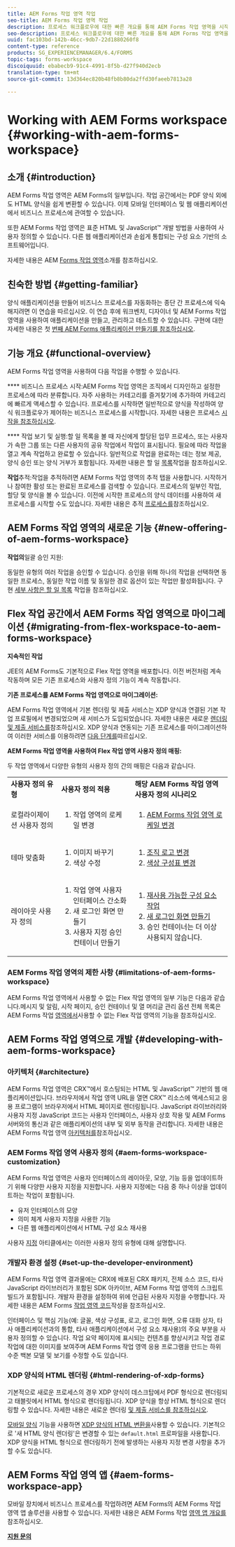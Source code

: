 ```yaml
---
title: AEM Forms 작업 영역 작업
seo-title: AEM Forms 작업 영역 작업
description: 프로세스 워크플로우에 대한 빠른 개요를 통해 AEM Forms 작업 영역을 시작합니다.
seo-description: 프로세스 워크플로우에 대한 빠른 개요를 통해 AEM Forms 작업 영역을 시작합니다.
uuid: fac103bd-142b-46cc-9db7-22d1880260f8
content-type: reference
products: SG_EXPERIENCEMANAGER/6.4/FORMS
topic-tags: forms-workspace
discoiquuid: ebabecb9-91c4-4991-8f5b-d27f940d2ecb
translation-type: tm+mt
source-git-commit: 13d364ec820b48fb8b80da2ffd30faeeb7813a28

---
```



# Working with AEM Forms workspace {#working-with-aem-forms-workspace}

## 소개 {#introduction}

AEM Forms 작업 영역은 AEM Forms의 일부입니다. 작업 공간에서는 PDF 양식 외에도 HTML 양식을 쉽게 변환할 수 있습니다. 이제 모바일 인터페이스 및 웹 애플리케이션에서 비즈니스 프로세스에 관여할 수 있습니다.

또한 AEM Forms 작업 영역은 표준 HTML 및 JavaScript™ 개발 방법을 사용하여 사용자 정의할 수 있습니다. 다른 웹 애플리케이션과 손쉽게 통합되는 구성 요소 기반의 소프트웨어입니다.

자세한 내용은 AEM [Forms 작업 영역](/help/forms/using/introduction-html-workspace.md)소개를 참조하십시오.

## 친숙한 방법 {#getting-familiar}

양식 애플리케이션을 만들어 비즈니스 프로세스를 자동화하는 종단 간 프로세스에 익숙해지려면 이 연습을 따르십시오. 이 연습 후에 워크벤치, 디자이너 및 AEM Forms 작업 영역을 사용하여 애플리케이션을 만들고, 관리하고 테스트할 수 있습니다. 구현에 대한 자세한 내용은 첫 [번째 AEM Forms 애플리케이션 만들기를 참조하십시오](https://help.adobe.com/en_US/livecycle/11.0/CreateFirstApp/index.html).

## 기능 개요 {#functional-overview}

AEM Forms 작업 영역을 사용하여 다음 작업을 수행할 수 있습니다.

**** 비즈니스 프로세스 시작:AEM Forms 작업 영역은 조직에서 디자인하고 설정한 프로세스에 따라 분류합니다. 자주 사용하는 카테고리를 즐겨찾기에 추가하여 카테고리에 빠르게 액세스할 수 있습니다. 프로세스를 시작하면 일반적으로 양식을 작성하여 양식 워크플로우가 제어하는 비즈니스 프로세스를 시작합니다. 자세한 내용은 프로세스 [시작을 참조하십시오](/help/forms/using/starting-processes.md).

**** 작업 보기 및 실행:할 일 목록을 볼 때 자신에게 할당된 업무 프로세스, 또는 사용자가 속한 그룹 또는 다른 사용자의 공유 작업에서 작업이 표시됩니다. 필요에 따라 작업을 열고 계속 작업하고 완료할 수 있습니다. 일반적으로 작업을 완료하는 데는 정보 제공, 양식 승인 또는 양식 거부가 포함됩니다. 자세한 내용은 할 일 [목록](/help/forms/using/todo-lists.md)작업을 참조하십시오.

**작업**&#x200B;추적:작업을 추적하려면 AEM Forms 작업 영역의 추적 탭을 사용합니다. 시작하거나 참여한 활성 또는 완료된 프로세스를 검색할 수 있습니다. 프로세스의 일부인 작업, 할당 및 양식을 볼 수 있습니다. 이전에 시작한 프로세스의 양식 데이터를 사용하여 새 프로세스를 시작할 수도 있습니다. 자세한 내용은 추적 [프로세스를](/help/forms/using/tracking-processes.md)참조하십시오.

## AEM Forms 작업 영역의 새로운 기능 {#new-offering-of-aem-forms-workspace}

**작업의**&#x200B;일괄 승인 지원:

동일한 유형의 여러 작업을 승인할 수 있습니다. 승인을 위해 하나의 작업을 선택하면 동일한 프로세스, 동일한 작업 이름 및 동일한 경로 옵션이 있는 작업만 활성화됩니다. 구현 [세부 사항은 할 일 목록](/help/forms/using/todo-lists.md) 작업을 참조하십시오.

## Flex 작업 공간에서 AEM Forms 작업 영역으로 마이그레이션 {#migrating-from-flex-workspace-to-aem-forms-workspace}

**지속적인 작업**

JEE의 AEM Forms도 기본적으로 Flex 작업 영역을 배포합니다. 이전 버전처럼 계속 작동하며 모든 기존 프로세스와 사용자 정의 기능이 계속 작동합니다.

**기존 프로세스를 AEM Forms 작업 영역으로 마이그레이션:**

AEM Forms 작업 영역에서 기본 렌더링 및 제출 서비스는 XDP 양식과 연결된 기본 작업 프로필에서 변경되었으며 새 서비스가 도입되었습니다. 자세한 내용은 새로운 [렌더링 및 제출 서비스를](/help/forms/using/new-render-submit-service.md)참조하십시오. XDP 양식과 연동되는 기존 프로세스를 마이그레이션하여 이러한 서비스를 이용하려면 [다음 단계를](/help/forms/using/new-render-submit-service.md#main-pars-faq)따르십시오.

**AEM Forms 작업 영역을 사용하여 Flex 작업 영역 사용자 정의 매핑:**

두 작업 영역에서 다양한 유형의 사용자 정의 간의 매핑은 다음과 같습니다.

<table> 
 <tbody>
  <tr>
   <td><strong>사용자 정의 유형 </strong></td> 
   <td><strong>사용자 정의 적용 </strong></td> 
   <td><strong>해당 AEM Forms 작업 영역 사용자 정의 시나리오</strong></td> 
  </tr>
  <tr>
   <td>로컬라이제이션 사용자 정의</td> 
   <td>
    <ol> 
     <li>작업 영역의 로케일 변경</li> 
    </ol> </td> 
   <td>
    <ol> 
     <li><a href="/help/forms/using/changing-locale-user-interface.md">AEM Forms 작업 영역 로케일 변경</a></li> 
    </ol> </td> 
  </tr>
  <tr>
   <td>테마 맞춤화</td> 
   <td>
    <ol> 
     <li>이미지 바꾸기</li> 
     <li>색상 수정</li> 
    </ol> </td> 
   <td>
    <ol> 
     <li><a href="/help/forms/using/changing-organization-logo-branding.md">조직 로고 변경</a> </li> 
     <li><a href="/help/forms/using/changing-color-scheme-interface.md">색상 구성표 변경</a></li> 
    </ol> </td> 
  </tr>
  <tr>
   <td>레이아웃 사용자 정의</td> 
   <td>
    <ol> 
     <li>작업 영역 사용자 인터페이스 간소화<br /> </li> 
     <li>새 로그인 화면 만들기</li> 
     <li>사용자 지정 승인 컨테이너 만들기</li> 
    </ol> </td> 
   <td>
    <ol> 
     <li><a href="/help/forms/using/description-reusable-components.md">재사용 가능한 구성 요소 작업</a></li> 
     <li><a href="/help/forms/using/creating-new-login-screen.md">새 로그인 화면 만들기</a></li> 
     <li>승인 컨테이너는 더 이상 사용되지 않습니다.</li> 
    </ol> </td> 
  </tr>
 </tbody>
</table>

### AEM Forms 작업 영역의 제한 사항 {#limitations-of-aem-forms-workspace}

AEM Forms 작업 영역에서 사용할 수 없는 Flex 작업 영역의 일부 기능은 다음과 같습니다.메시지 및 알림, 시작 페이지, 승인 컨테이너 및 열 머리글 관리 옵션 전체 목록은 AEM Forms 작업 [영역에서](/help/forms/using/features-flex-workspace-available-html.md)사용할 수 없는 Flex 작업 영역의 기능을 참조하십시오.

## AEM Forms 작업 영역으로 개발 {#developing-with-aem-forms-workspace}

### 아키텍처 {#architecture}

AEM Forms 작업 영역은 CRX™에서 호스팅되는 HTML 및 JavaScript™ 기반의 웹 애플리케이션입니다. 브라우저에서 작업 영역 URL을 열면 CRX™ 리소스에 액세스되고 응용 프로그램이 브라우저에서 HTML 페이지로 렌더링됩니다. JavaScript 라이브러리와 사용자 지정 JavaScript 코드는 사용자 인터페이스, 사용자 상호 작용 및 AEM Forms 서버와의 통신과 같은 애플리케이션의 내부 및 외부 동작을 관리합니다. 자세한 내용은 AEM Forms 작업 영역 [아키텍처를](/help/forms/using/html-workspace-architecture.md)참조하십시오.

### AEM Forms 작업 영역 사용자 정의 {#aem-forms-workspace-customization}

AEM Forms 작업 영역은 사용자 인터페이스의 레이아웃, 모양, 기능 등을 업데이트하기 위해 다양한 사용자 지정을 지원합니다. 사용자 지정에는 다음 중 하나 이상을 업데이트하는 작업이 포함됩니다.

* 유저 인터페이스의 모양
* 의미 체계 사용자 지정을 사용한 기능
* 다른 웹 애플리케이션에서 HTML 구성 요소 재사용

사용자 [지정](/help/forms/using/introduction-customizing-html-workspace.md#main-pars-heading-0) 아티클에서는 이러한 사용자 정의 유형에 대해 설명합니다.

### 개발자 환경 설정 {#set-up-the-developer-environment}

AEM Forms 작업 영역 결과물에는 CRX에 배포된 CRX 패키지, 전체 소스 코드, 타사 JavaScript 라이브러리가 포함된 SDK 아카이브, AEM Forms 작업 영역의 스크립트 빌드가 포함됩니다. 개발자 환경을 설정하여 위에 언급된 사용자 지정을 수행합니다. 자세한 내용은 AEM Forms [작업 영역 코드](/help/forms/using/introduction-customizing-html-workspace.md#main-pars-heading-3)작성을 참조하십시오.

인터페이스 및 핵심 기능(예: 글꼴, 색상 구성표, 로고, 로그인 화면, 오류 대화 상자, 타사 애플리케이션과의 통합, 타사 애플리케이션에서 구성 요소 재사용)의 주요 부분을 사용자 정의할 수 있습니다. 작업 요약 페이지에 표시되는 컨텐츠를 향상시키고 작업 경로 작업에 대한 이미지를 보여주며 AEM Forms 작업 영역 응용 프로그램을 만드는 하위 수준 백본 모델 및 보기를 수정할 수도 있습니다.

### XDP 양식의 HTML 렌더링 {#html-rendering-of-xdp-forms}

기본적으로 새로운 프로세스의 경우 XDP 양식이 데스크탑에서 PDF 형식으로 렌더링되고 태블릿에서 HTML 형식으로 렌더링됩니다. XDP 양식을 항상 HTML 형식으로 렌더링할 수 있습니다. 자세한 내용은 새로운 렌더링 [및 제출 서비스를 참조하십시오](/help/forms/using/new-render-submit-service.md).

[모바일 양식](https://helpx.adobe.com/livecycle/help/mobile-forms/introduction.html) 기능을 사용하면 [XDP 양식의 HTML 변환을](https://helpx.adobe.com/livecycle/help/mobile-forms/creating-profile.html)사용할 수 있습니다. 기본적으로 &#39;새 HTML 양식 렌더링&#39;은 변경할 수 있는 `default.html` 프로파일을 사용합니다. XDP 양식을 HTML 형식으로 렌더링하기 전에 발생하는 사용자 지정 변경 사항을 추가할 수도 있습니다.

## AEM Forms 작업 영역 앱 {#aem-forms-workspace-app}

모바일 장치에서 비즈니스 프로세스를 작업하려면 AEM Forms의 AEM Forms 작업 영역 앱 솔루션을 사용할 수 있습니다. 자세한 내용은 AEM Forms 작업 [영역 앱 개요를](https://helpx.adobe.com/livecycle/help/mobile-workspace/mobile-workspace-overview.html)참조하십시오.

**[지원 문의](https://www.adobe.com/account/sign-in.supportportal.html)**
